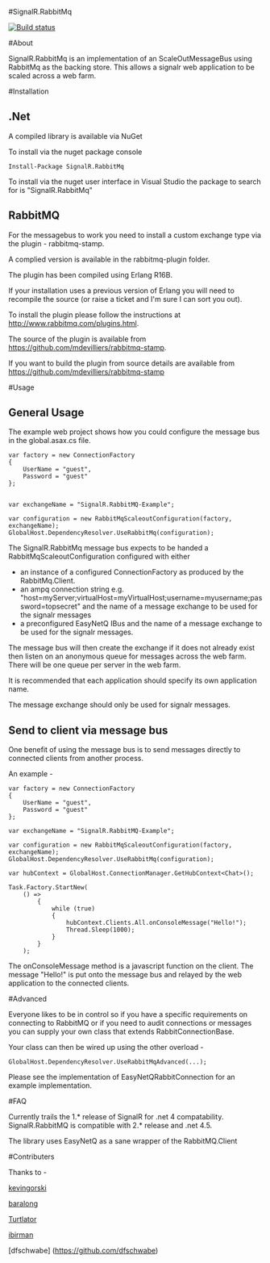 #SignalR.RabbitMq

[![Build status](https://ci.appveyor.com/api/projects/status/whewcnea96sispd3)](https://ci.appveyor.com/project/mdevilliers/signalr-rabbitmq)

#About

SignalR.RabbitMq is an implementation of an ScaleOutMessageBus using RabbitMq as the backing store. This allows a
signalr web application to be scaled across a web farm.

#Installation

.Net
----

A compiled library is available via NuGet

To install via the nuget package console

```PS
Install-Package SignalR.RabbitMq
```

To install via the nuget user interface in Visual Studio the package to search for is "SignalR.RabbitMq"

RabbitMQ
--------

For the messagebus to work you need to install a custom exchange type via the plugin - rabbitmq-stamp.

A complied version is available in the rabbitmq-plugin folder.

The plugin has been compiled using Erlang R16B. 

If your installation uses a previous version of Erlang you will need to recompile the source (or raise a ticket and I'm sure I can sort you out).

To install the plugin please follow the instructions at http://www.rabbitmq.com/plugins.html.

The source of the plugin is available from https://github.com/mdevilliers/rabbitmq-stamp.

If you want to build the plugin from source details are available from https://github.com/mdevilliers/rabbitmq-stamp

#Usage

General Usage
-------------

The example web project shows how you could configure the message bus in the global.asax.cs file.

```CSHARP
var factory = new ConnectionFactory 
{ 
	UserName = "guest",
	Password = "guest"
};


var exchangeName = "SignalR.RabbitMQ-Example";

var configuration = new RabbitMqScaleoutConfiguration(factory, exchangeName);
GlobalHost.DependencyResolver.UseRabbitMq(configuration);

```

The SignalR.RabbitMq message bus expects to be handed a RabbitMqScaleoutConfiguration configured with either 
+ an instance of a configured ConnectionFactory as produced by the RabbitMq.Client.
+ an ampq connection string e.g. "host=myServer;virtualHost=myVirtualHost;username=myusername;password=topsecret" and the name of a message exchange to be used for the signalr messages 
+ a preconfigured EasyNetQ IBus and the name of a message exchange to be used for the signalr messages.

The message bus will then create the exchange if it does not already exist then listen on an anonymous queue for messages across the web farm. There will be one queue per server in the web farm. 

It is recommended that each application should specify its own application name.

The message exchange should only be used for signalr messages.

Send to client via message bus
------------------------------

One benefit of using the message bus is to send messages directly to connected clients from another process.

An example -

```CSHARP
var factory = new ConnectionFactory 
{ 
	UserName = "guest",
	Password = "guest"
};

var exchangeName = "SignalR.RabbitMQ-Example";

var configuration = new RabbitMqScaleoutConfiguration(factory, exchangeName);
GlobalHost.DependencyResolver.UseRabbitMq(configuration);

var hubContext = GlobalHost.ConnectionManager.GetHubContext<Chat>();

Task.Factory.StartNew(
	() =>
		{
			while (true)
			{
				hubContext.Clients.All.onConsoleMessage("Hello!");
				Thread.Sleep(1000);
			}
		}
	);

```

The onConsoleMessage method is a javascript function on the client.
The message "Hello!" is put onto the message bus and relayed by the web application to the connected clients.

#Advanced

Everyone likes to be in control so if you have a specific requirements on connecting to RabbitMQ or if you need to audit connections or messages you can supply your own class that extends RabbitConnectionBase.

Your class can then be wired up using the other overload -

```CSHARP
GlobalHost.DependencyResolver.UseRabbitMqAdvanced(...);
```

Please see the implementation of EasyNetQRabbitConnection for an example implementation.

#FAQ

Currently trails the 1.* release of SignalR for .net 4 compatability. SignalR.RabbitMQ is compatible with 2.* release and .net 4.5.

The library uses EasyNetQ as a sane wrapper of the RabbitMQ.Client

#Contributers

Thanks to -

[kevingorski](https://github.com/kevingorski)

[baralong](https://github.com/baralong)

[Turtlator](https://github.com/Turtlator)

[ibirman](https://github.com/ibirman)

[dfschwabe] (https://github.com/dfschwabe)


